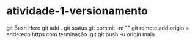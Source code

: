 # atividade-1-versionamento
git Bash Here
git add .
git status
git commit -m ""
git remote add origin = endereço https com terminação .git
git push -u origin main
